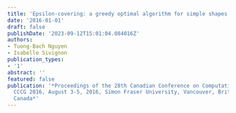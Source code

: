 ```yaml
---
title: 'Epsilon-covering: a greedy optimal algorithm for simple shapes'
date: '2016-01-01'
draft: false
publishDate: '2023-09-12T15:01:04.084016Z'
authors:
- Tuong-Bach Nguyen
- Isabelle Sivignon
publication_types:
- '1'
abstract: ''
featured: false
publication: '*Proceedings of the 28th Canadian Conference on Computational Geometry,
  CCCG 2016, August 3-5, 2016, Simon Fraser University, Vancouver, British Columbia,
  Canada*'
---
```


